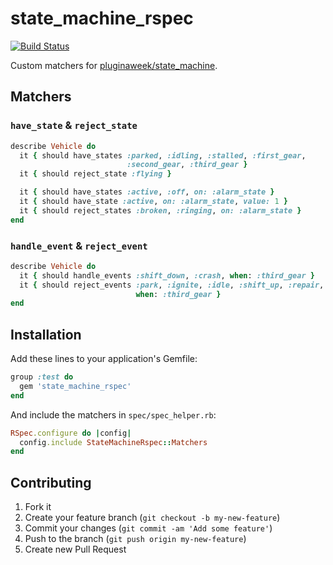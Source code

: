 # state_machine_rspec

[![Build Status](https://travis-ci.org/modocache/state_machine_rspec.png?branch=master)](https://travis-ci.org/modocache/state_machine_rspec)

Custom matchers for [pluginaweek/state_machine](https://github.com/pluginaweek/state_machine).


## Matchers

### `have_state` & `reject_state`

```ruby
describe Vehicle do
  it { should have_states :parked, :idling, :stalled, :first_gear,
                          :second_gear, :third_gear }
  it { should reject_state :flying }

  it { should have_states :active, :off, on: :alarm_state }
  it { should have_state :active, on: :alarm_state, value: 1 }
  it { should reject_states :broken, :ringing, on: :alarm_state }
end
```

### `handle_event` & `reject_event`

```ruby
describe Vehicle do
  it { should handle_events :shift_down, :crash, when: :third_gear }
  it { should reject_events :park, :ignite, :idle, :shift_up, :repair,
                            when: :third_gear }
end
```


## Installation

Add these lines to your application's Gemfile:

```ruby
group :test do
  gem 'state_machine_rspec'
end
```

And include the matchers in `spec/spec_helper.rb`:

```ruby
RSpec.configure do |config|
  config.include StateMachineRspec::Matchers
end
```


## Contributing

1. Fork it
2. Create your feature branch (`git checkout -b my-new-feature`)
3. Commit your changes (`git commit -am 'Add some feature'`)
4. Push to the branch (`git push origin my-new-feature`)
5. Create new Pull Request

